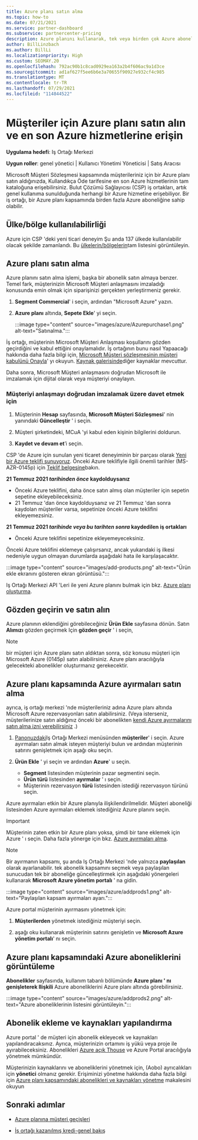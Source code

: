 ```yaml
---
title: Azure planı satın alma
ms.topic: how-to
ms.date: 07/21/2021
ms.service: partner-dashboard
ms.subservice: partnercenter-pricing
description: Azure planını kullanarak, tek veya birden çok Azure aboneliği satın almayı, Azure ayırmalarını, kaynakları yapılandırmayı ve abonelikleri görüntülemeyi veya eklemeyi öğrenin.
author: BillLinzbach
ms.author: BillLi
ms.localizationpriority: High
ms.custom: SEOMAY.20
ms.openlocfilehash: 792ac90b1c8cad0929ea163a2b4f606ac9a1d3ce
ms.sourcegitcommit: ad1af627f5ee6b6e3a70655f90927e932cf4c985
ms.translationtype: MT
ms.contentlocale: tr-TR
ms.lasthandoff: 07/29/2021
ms.locfileid: "114844522"
---
```

# <a name="purchase-the-azure-plan-for-customers-and-access-the-latest-azure-services"></a>Müşteriler için Azure planı satın alın ve en son Azure hizmetlerine erişin

**Uygulama hedefi**: Iş Ortağı Merkezi 

**Uygun roller**: genel yönetici | Kullanıcı Yönetimi Yöneticisi | Satış Aracısı

Microsoft Müşteri Sözleşmesi kapsamında müşterileriniz için bir Azure planı satın aldığınızda, Kullandıkça Öde tarifesine en son Azure hizmetlerinin tam kataloğuna erişebilirsiniz. Bulut Çözümü Sağlayıcısı (CSP) iş ortakları, artık genel kullanıma sunulduğunda herhangi bir Azure hizmetine erişebiliyor. Bir iş ortağı, bir Azure planı kapsamında birden fazla Azure aboneliğine sahip olabilir. 

## <a name="countryregion-availability"></a>Ülke/bölge kullanılabilirliği

Azure için CSP 'deki yeni ticari deneyim Şu anda 137 ülkede kullanılabilir olacak şekilde zamanlandı. Bu [ülkelerin/bölgelerin](https://query.prod.cms.rt.microsoft.com/cms/api/am/binary/RE3QN0x)tam listesini görüntüleyin. 

## <a name="how-to-purchase-azure-plan"></a>Azure planı satın alma

Azure planını satın alma işlemi, başka bir abonelik satın almaya benzer. Temel fark, müşterinizin Microsoft Müşteri anlaşmasını imzaladığı konusunda emin olmak için siparişinizi gerçekten yerleştirmeniz gerekir.

1. **Segment Commercial**' i seçin, ardından "Microsoft Azure" yazın.
2. **Azure planı** altında, **Sepete Ekle**' yi seçin.

   :::image type="content" source="images/azure/Azurepurchase1.png" alt-text="Satınalma.":::

İş ortağı, müşterinin Microsoft Müşteri Anlaşması koşullarını gözden geçirdiğini ve kabul ettiğini onaylamalıdır. İş ortağının bunu nasıl Yapaacağı hakkında daha fazla bilgi için, [Microsoft Müşteri sözleşmesinin müşteri kabulünü Onayla](./confirm-customer-agreement.md)' yı okuyun. [Kaynak galerisinde](https://partner.microsoft.com/resources/collection/Microsoft-Customer-Agreement-in-the-CSP-program#/)diğer kaynaklar mevcuttur.

Daha sonra, Microsoft Müşteri anlaşmasını doğrudan Microsoft ile imzalamak için dijital olarak veya müşteriyi onaylayın. 

### <a name="to-invite-the-customer-to-sign-the-agreement-directly"></a>Müşteriyi anlaşmayı doğrudan imzalamak üzere davet etmek için 

1. Müşterinin **Hesap** sayfasında, **Microsoft Müşteri Sözleşmesi**' nin yanındaki **Güncelleştir** ' i seçin.

2. Müşteri şirketindeki, MCuA 'yi kabul eden kişinin bilgilerini doldurun.

3. **Kaydet ve devam et**’i seçin.  

CSP 'de Azure için sunulan yeni ticaret deneyiminin bir parçası olarak [Yeni bir Azure teklifi sunuyoruz](./azure-plan-lp.md). Önceki Azure teklifiyle ilgili önemli tarihler (MS-AZR-0145p) için [Teklif belgesine](https://go.microsoft.com/fwlink/p/?linkid=2164140)bakın.

**21 Temmuz 2021 *tarihinden önce* kaydolduysanız**
- Önceki Azure teklifini, daha önce satın almış olan müşteriler için sepetin sepetine ekleyebileceksiniz.
- 21 Temmuz 'dan önce kaydolduysanız *ve* 21 Temmuz 'dan sonra kaydolan müşteriler varsa, sepetinize önceki Azure teklifini ekleyemezsiniz.

**21 Temmuz 2021 *tarihinde veya bu tarihten sonra* kaydedilen iş ortakları**
- Önceki Azure teklifini sepetinize ekleyemeyeceksiniz.

Önceki Azure teklifini eklemeye çalışırsanız, ancak yukarıdaki iş ilkesi nedeniyle uygun olmayan durumlarda aşağıdaki hata ile karşılaşacaktır. 

:::image type="content" source="images/add-products.png" alt-text="Ürün ekle ekranını gösteren ekran görüntüsü.":::

Iş Ortağı Merkezi API 'Leri ile yeni Azure planını bulmak için bkz. [Azure planı oluşturma](/partner-center/develop/create-azure-plan#get-the-catalog-item-for-azure-plan).

## <a name="review-and-buy"></a>Gözden geçirin ve satın alın

Azure planının eklendiğini görebileceğiniz **Ürün Ekle** sayfasına dönün. Satın **Alımızı** gözden geçirmek Için **gözden geçir** ' i seçin, 

> [!NOTE]
> bir müşteri için Azure planı satın aldıktan sonra, söz konusu müşteri için Microsoft Azure (0145p) satın alabilirsiniz. Azure planı aracılığıyla gelecekteki abonelikler oluşturmanız gerekecektir.

## <a name="purchase-azure-reservations-under-the-azure-plan"></a>Azure planı kapsamında Azure ayırmaları satın alma 
  
ayrıca, iş ortağı merkezi 'nde müşterileriniz adına Azure planı altında Microsoft Azure rezervasyonları satın alabilirsiniz. (Veya isterseniz, müşterilerinize satın aldığınız önceki bir abonelikten [kendi Azure ayırmalarını satın alma izni verebilirsiniz](give-customers-permission.md) .)

1. [Panonuzdaki](https://partner.microsoft.com/dashboard/)Iş Ortağı Merkezi menüsünden **müşteriler**' i seçin. Azure ayırmaları satın almak isteyen müşteriyi bulun ve ardından müşterinin satırını genişletmek için aşağı oku seçin.

2. **Ürün Ekle** ' yi seçin ve ardından **Azure**' u seçin. 

   - **Segment** listesinden müşterinin pazar segmentini seçin.
   - **Ürün türü** listesinden **ayırmalar** ' ı seçin.
   - Müşterinin rezervasyon **türü** listesinden istediği rezervasyon türünü seçin.

Azure ayırmaları etkin bir Azure planıyla ilişkilendirilmelidir. Müşteri aboneliği listesinden Azure ayırmaları eklemek istediğiniz Azure planını seçin. 

> [!IMPORTANT] 
> Müşterinin zaten etkin bir Azure planı yoksa, şimdi bir tane eklemek için Azure ' ı seçin. Daha fazla yönerge için bkz. [Azure ayırmaları alma](azure-reservations-buying.md#purchase-azure-reservations).

> [!NOTE]
> Bir ayırmanın kapsamı, şu anda Iş Ortağı Merkezi 'nde yalnızca **paylaşılan** olarak ayarlanabilir. tek abonelik kapsamını seçmek veya paylaşılan sunucudan tek bir aboneliğe güncelleştirmek için aşağıdaki yönergeleri kullanarak **Microsoft Azure yönetim portalı** ' na gidin. 

:::image type="content" source="images/azure/addprods1.png" alt-text="Paylaşılan kapsam ayırmaları ayarı.":::

Azure portal müşterinin ayırmasını yönetmek için: 

1. **Müşterilerden** yönetmek istediğiniz müşteriyi seçin. 

2. aşağı oku kullanarak müşterinin satırını genişletin ve **Microsoft Azure yönetim portalı**' nı seçin.  
 
## <a name="view-azure-subscriptions-under-the-azure-plan"></a>Azure planı kapsamındaki Azure aboneliklerini görüntüleme

**Abonelikler** sayfasında, kullanım tabanlı bölümünde **Azure planı ' nı genişleterek Ilişkili** Azure aboneliklerini Azure planı altında görebilirsiniz.

:::image type="content" source="images/azure/addprods2.png" alt-text="Azure aboneliklerinin listesini görüntüleyin."::: 

## <a name="add-subscriptions-and-configure-resources"></a>Abonelik ekleme ve kaynakları yapılandırma

Azure portal ' de müşteri için abonelik ekleyecek ve kaynakları yapılandıracaksınız. Ayrıca, müşterinizin ortamını iş yükü veya proje ile ayırabileceksiniz. Abonelikleri [Azure açık Thouse](https://azure.microsoft.com/services/azure-lighthouse/) ve Azure Portal aracılığıyla yönetmek mümkündür. 

Müşterinizin kaynaklarını ve aboneliklerini yönetmek için, (Aobo) ayrıcalıkları için **yönetici** olmanız gerekir. Erişiminizi yönetme hakkında daha fazla bilgi için [Azure planı kapsamındaki abonelikleri ve kaynakları yönetme](azure-plan-manage.md) makalesini okuyun

## <a name="next-steps"></a>Sonraki adımlar

- [Azure planına müşteri geçişleri](azure-plan-transition.md)

- [İş ortağı kazanılmış kredi-genel bakış](partner-earned-credit.md)

